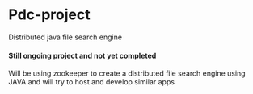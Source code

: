 # Pdc-project
Distributed java file search engine

#### Still ongoing project and not yet completed

Will be using zookeeper to create a distributed file search engine using JAVA and will try to host and develop similar apps
